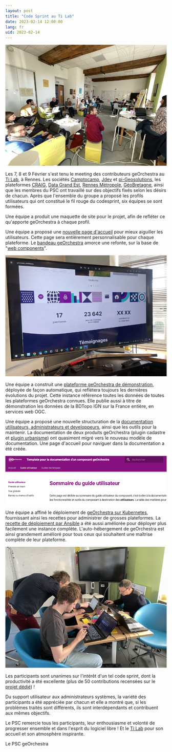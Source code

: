 ```yaml
---
layout: post
title: "Code Sprint au Ti Lab"
date: 2023-02-14 12:00:00
lang: fr
uid: 2023-02-14
---
```


![photo de groupe](/public/codesprint2023/20230208_150935.jpg)

Les 7, 8 et 9 Février s'est tenu le meeting des contributeurs geOrchestra au [Ti Lab](https://www.bretagne.bzh/actualites/ti-lab-laboratoire-regional-dinnovation-publique/), à Rennes. Les sociétés [Camptocamp](https://www.camptocamp.com/fr), [Jdev](https://jdev.fr/) et [pi-Geosolutions](http://www.pi-geosolutions.fr/), les plateformes [CRAIG](https://www.craig.fr/), [Data Grand Est](https://www.datagrandest.fr/portail/fr), [Rennes Métropole](https://public.sig.rennesmetropole.fr/header/), [GéoBretagne](https://geobretagne.fr/), ainsi que les membres du PSC ont travaillé sur des objectifs fixés selon les désirs de chacun. Après que l'ensemble du groupe a proposé les profils utilisateurs qui ont constitué le fil rouge du codesprint, six équipes se sont formées.

<!--more-->

Une équipe a produit une maquette de site pour le projet, afin de refléter ce qu'apporte geOrchestra à chaque profil.

Une équipe a proposé une [nouvelle page d'accueil](https://github.com/georchestra/homepage) pour mieux aiguiller les utilisateurs. Cette page sera entièrement personnalisable pour chaque plateforme.
Le [bandeau geOrchestra](https://github.com/georchestra/header) amorce une refonte, sur la base de "[web components](https://developer.mozilla.org/fr/docs/Web/Web_Components)".


![nouveau site www](/public/codesprint2023/20230209_121855.jpg)


Une équipe a construit une [plateforme geOrchestra de démonstration](https://demo.georchestra.org/), déployée de façon automatique, qui reflétera toujours les dernières évolutions du projet. Cette instance référence toutes les données de toutes les plateformes geOrchestra connues. Elle publie aussi à titre de démonstration les données de la BDTopo IGN sur la France entière, en services web OGC.

Une équipe a proposé une nouvelle structuration de la [documentation utilisateurs, administrateurs et developpeurs](https://docs.georchestra.org/), ainsi que les outils pour la maintenir. La documentation de deux produits geOrchestra (plugin cadastre et [plugin urbanisme](https://georchestra-mapstore2-urbanisme.readthedocs.io/fr/latest/)) ont quasiment migré vers le nouveau modèle de documentation. Une page d'accueil pour naviguer dans la documentation a été créée.


![documentation](/public/codesprint2023/20230208_151000.png)


Une équipe a affiné le déploiement de [geOrchestra sur Kubernetes](https://github.com/georchestra/helm-georchestra), fournissant ainsi les recettes pour administrer de grosses plateformes. La [recette de déploiement par Ansible](https://github.com/georchestra/ansible) a été aussi améliorée pour déployer plus facilement une instance complète. L'auto-hébergement de geOrchestra est ainsi grandement amélioré pour tous ceux qui souhaitent une maîtrise complète de leur plateforme.


![documentation](/public/codesprint2023/20230207_165652.jpg)


Les participants sont unanimes sur l'intérêt d'un tel code sprint, dont la productivité a été excellente (plus de 50 contributions recensées sur le [projet dédié](https://github.com/orgs/georchestra/projects/11)) !

Du support utilisateur aux administrateurs systèmes, la variété des participants a été appréciée par chacun et elle a montré que, si les problèmes traités sont différents, ils sont interdépendants et contribuent aux mêmes objectifs.

Le PSC remercie tous les participants, leur enthousiasme et volonté de progresser ensemble et dans l'esprit du logiciel libre ! Et le [Ti Lab](https://www.bretagne.bzh/actualites/ti-lab-laboratoire-regional-dinnovation-publique/) pour son accueil et son atmosphère inspirante.

Le PSC geOrchestra
